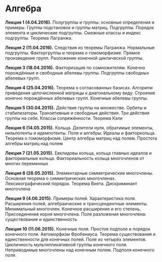 # Алгебра

<b>Лекция 1 (4.04.2016).</b> Полугруппы и группы: основные определения и примеры. Группы подстановок и группы матриц. Подгруппы. Порядок элемента и циклические подгруппы. Смежные классы и индекс подгруппы. Теорема Лагранжа.

<b>Лекция 2 (11.04.2016).</b> Следствия из теоремы Лагранжа. Нормальные подгруппы. Факторгруппы и теорема о гомоморфизме. Прямое произведение групп. Разложение конечной циклической группы.

<b>Лекция 3 (18.04.2016).</b> Факторизация по сомножителям. Конечно порождённые и свободные абелевы группы. Подгруппы
свободных абелевых групп.

<b>Лекция 4 (25.04.2016).</b> Теорема о согласованных базисах. Алгоритм
приведения целочисленной матрицы к диагональному виду. Строение конечно порождённых абелевых групп. Конечные абелевы группы.

<b>Лекция 5 (30.04.2015).</b> Действие группы на множестве. Орбиты и стабилизаторы. Транзитивные и свободные действия. Три действия группы на себе. Классы сопряжённости. Теорема Кэли

<b>Лекция 6 (14.05.2015).</b> Кольца. Делители нуля, обратимые элементы, нильпотенты и идемпотенты. Поля и алгебры. Идеалы и факторкольца. Теорема о гомоморфизме. Центр алгебры матриц над полем. Простота алгебры матриц над полем

<b>Лекция 7 (21.05.2015).</b> Евклидовы кольца, кольца главных идеалов и факториальные кольца. Факториальность кольца многочленов от многих переменных

<b>Лекция 8 (28.05.2015).</b> Элементарные симметрические многочлены. Основная теорема о симметрических многочленах. Лексикографический порядок. Теорема Виета. Дискриминант многочлена

<b>Лекция 9 (4.06.2015).</b> Примеры полей. Характеристика поля. Расширения полей, алгебраические и трансцендентные элементы. Минимальный многочлен. Конечное расширение и его степень. Присоединение корня многочлена. Поле разложения многочлена: существование и единственность

<b>Лекция 10 (11.06.2015).</b> Конечные поля. Простое подполе и порядок конечного поля. Автоморфизм Фробениуса. Теорема существования и единственности для конечных полей. Поле из четырёх элементов. Цикличность мультипликативной группы конечного поля. Неприводимые многочлены над конечным полем. Подполя конечного поля.
